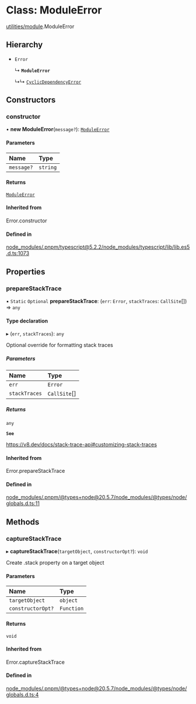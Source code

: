 # Class: ModuleError

[utilities/module](../modules/utilities_module.md).ModuleError

## Hierarchy

- `Error`

  ↳ **`ModuleError`**

  ↳↳ [`CyclicDependencyError`](utilities_module_CyclicDependencyError.md)

## Constructors

### constructor

• **new ModuleError**(`message?`): [`ModuleError`](utilities_module_ModuleError.md)

#### Parameters

| Name | Type |
| :------ | :------ |
| `message?` | `string` |

#### Returns

[`ModuleError`](utilities_module_ModuleError.md)

#### Inherited from

Error.constructor

#### Defined in

[node_modules/.pnpm/typescript@5.2.2/node_modules/typescript/lib/lib.es5.d.ts:1073](https://github.com/FrankerFaceZ/FrankerFaceZ/blob/master/node_modules/.pnpm/typescript@5.2.2/node_modules/typescript/lib/lib.es5.d.ts#L1073)

## Properties

### prepareStackTrace

▪ `Static` `Optional` **prepareStackTrace**: (`err`: `Error`, `stackTraces`: `CallSite`[]) => `any`

#### Type declaration

▸ (`err`, `stackTraces`): `any`

Optional override for formatting stack traces

##### Parameters

| Name | Type |
| :------ | :------ |
| `err` | `Error` |
| `stackTraces` | `CallSite`[] |

##### Returns

`any`

**`See`**

https://v8.dev/docs/stack-trace-api#customizing-stack-traces

#### Inherited from

Error.prepareStackTrace

#### Defined in

[node_modules/.pnpm/@types+node@20.5.7/node_modules/@types/node/globals.d.ts:11](https://github.com/FrankerFaceZ/FrankerFaceZ/blob/master/node_modules/.pnpm/@types+node@20.5.7/node_modules/@types/node/globals.d.ts#L11)

## Methods

### captureStackTrace

▸ **captureStackTrace**(`targetObject`, `constructorOpt?`): `void`

Create .stack property on a target object

#### Parameters

| Name | Type |
| :------ | :------ |
| `targetObject` | `object` |
| `constructorOpt?` | `Function` |

#### Returns

`void`

#### Inherited from

Error.captureStackTrace

#### Defined in

[node_modules/.pnpm/@types+node@20.5.7/node_modules/@types/node/globals.d.ts:4](https://github.com/FrankerFaceZ/FrankerFaceZ/blob/master/node_modules/.pnpm/@types+node@20.5.7/node_modules/@types/node/globals.d.ts#L4)
